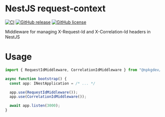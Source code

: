 # NestJS request-context

[![CI](https://github.com/npkgdev/nestjs-request-trace/actions/workflows/ci.yml/badge.svg)](https://github.com/npkgdev/nestjs-request-trace/actions/workflows/ci.yml)
[![GitHub release](https://img.shields.io/github/v/release/npkgdev/nestjs-request-trace.svg)](https://GitHub.com/npkgdev/nestjs-request-trace/releases/)
[![GitHub license](https://img.shields.io/github/license/npkgdev/nestjs-request-trace.svg)](https://github.com/npkgdev/nestjs-request-trace/blob/main/LICENSE)

Middleware for managing X-Request-Id and X-Correlation-Id headers in NestJS

# Usage

```typescript
import { RequestIdMiddleware, CorrelationIdMiddleware } from "@npkgdev/nestjs-request-trace";

async function bootstrap() {
  const app: INestApplication = /* ... */

  app.use(RequestIdMiddleware());
  app.use(CorrelationIdMiddleware());

  await app.listen(3000);
}
```
